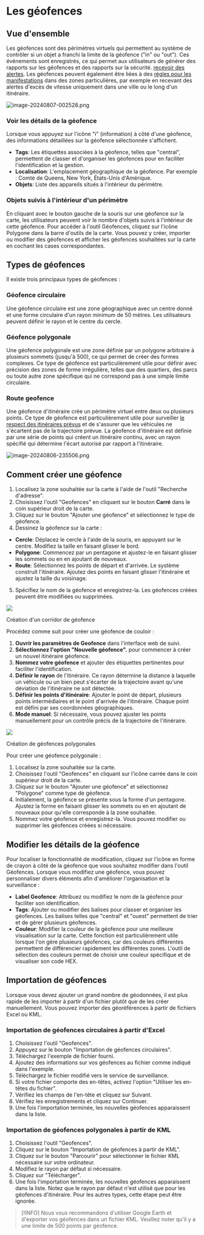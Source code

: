 # Les géofences

## Vue d'ensemble

Les géofences sont des périmètres virtuels qui permettent au système de contrôler si un objet a franchi la limite de la géofence ("in" ou "out"). Ces événements sont enregistrés, ce qui permet aux utilisateurs de générer des rapports sur les géofences et des rapports sur la sécurité. [recevoir des alertes](../../regles-et-notifications/surveillance-des-mouvements/entree-ou-sortie-de-la-geofence.md). Les géofences peuvent également être liées à des [règles pour les manifestations](../../regles-et-notifications.md) dans des zones particulières, par exemple en recevant des alertes d'excès de vitesse uniquement dans une ville ou le long d'un itinéraire.

![image-20240807-002528.png](../../../guide-de-litilizateur/suivi-par-gps/outils-cartographiques/attachments/image-20240807-002528.png)

### Voir les détails de la géofence

Lorsque vous appuyez sur l'icône "i" (information) à côté d'une géofence, des informations détaillées sur la géofence sélectionnée s'affichent.

* **Tags**: Les étiquettes associées à la géofence, telles que "central", permettent de classer et d'organiser les géofences pour en faciliter l'identification et la gestion.
* **Localisation**: L'emplacement géographique de la géofence. Par exemple : Comté de Queens, New York, États-Unis d'Amérique.
* **Objets**: Liste des appareils situés à l'intérieur du périmètre.

### Objets suivis à l'intérieur d'un périmètre

En cliquant avec le bouton gauche de la souris sur une géofence sur la carte, les utilisateurs peuvent voir le nombre d'objets suivis à l'intérieur de cette géofence. Pour accéder à l'outil Géofences, cliquez sur l'icône Polygone dans la barre d'outils de la carte. Vous pouvez y créer, importer ou modifier des géofences et afficher les géofences souhaitées sur la carte en cochant les cases correspondantes.

## Types de géofences

Il existe trois principaux types de géofences :

### Géofence circulaire

Une géofence circulaire est une zone géographique avec un centre donné et une forme circulaire d'un rayon minimum de 50 mètres. Les utilisateurs peuvent définir le rayon et le centre du cercle.

### Géofence polygonale

Une géofence polygonale est une zone définie par un polygone arbitraire à plusieurs sommets (jusqu'à 500), ce qui permet de créer des formes complexes. Ce type de géofence est particulièrement utile pour définir avec précision des zones de forme irrégulière, telles que des quartiers, des parcs ou toute autre zone spécifique qui ne correspond pas à une simple limite circulaire.

### Route geofence

Une géofence d'itinéraire crée un périmètre virtuel entre deux ou plusieurs points. Ce type de géofence est particulièrement utile pour surveiller [le respect des itinéraires prévus](../../regles-et-notifications/planification-et-repartition-1/deviation-de-litineraire.md) et de s'assurer que les véhicules ne s'écartent pas de la trajectoire prévue. La géofence d'itinéraire est définie par une série de points qui créent un itinéraire continu, avec un rayon spécifié qui détermine l'écart autorisé par rapport à l'itinéraire.

![image-20240806-235506.png](../../../guide-de-litilizateur/suivi-par-gps/outils-cartographiques/attachments/image-20240806-235506.png)

## Comment créer une géofence

1. Localisez la zone souhaitée sur la carte à l'aide de l'outil "Recherche d'adresse".
2. Choisissez l'outil "Geofences" en cliquant sur le bouton **Carré** dans le coin supérieur droit de la carte.
3. Cliquez sur le bouton "Ajouter une géofence" et sélectionnez le type de géofence.
4. Dessinez la géofence sur la carte :

* **Cercle**: Déplacez le cercle à l'aide de la souris, en appuyant sur le centre. Modifiez la taille en faisant glisser le bord.
* **Polygone**: Commencez par un pentagone et ajustez-le en faisant glisser les sommets ou en en ajoutant de nouveaux.
* **Route**: Sélectionnez les points de départ et d'arrivée. Le système construit l'itinéraire. Ajoutez des points en faisant glisser l'itinéraire et ajustez la taille du voisinage.

5. Spécifiez le nom de la géofence et enregistrez-la. Les géofences créées peuvent être modifiées ou supprimées.

![](https://squaregps.atlassian.net/wiki/images/icons/grey_arrow_down.png)

Création d'un corridor de géofence

Procédez comme suit pour créer une géofence de couloir :

1. **Ouvrir les paramètres de Geofence** dans l'interface web de suivi.
2. **Sélectionnez l'option "Nouvelle géofence".** pour commencer à créer un nouvel itinéraire géofence.
3. **Nommez votre géofence** et ajouter des étiquettes pertinentes pour faciliter l'identification.
4. **Définir le rayon** de l'itinéraire. Ce rayon détermine la distance à laquelle un véhicule ou un bien peut s'écarter de la trajectoire avant qu'une déviation de l'itinéraire ne soit détectée.
5. **Définir les points d'itinéraire**: Ajouter le point de départ, plusieurs points intermédiaires et le point d'arrivée de l'itinéraire. Chaque point est défini par ses coordonnées géographiques.
6. **Mode manuel**: Si nécessaire, vous pouvez ajuster les points manuellement pour un contrôle précis de la trajectoire de l'itinéraire.

![](https://squaregps.atlassian.net/wiki/images/icons/grey_arrow_down.png)

Création de géofences polygonales

Pour créer une géofence polygonale :

1. Localisez la zone souhaitée sur la carte.
2. Choisissez l'outil "Geofences" en cliquant sur l'icône carrée dans le coin supérieur droit de la carte.
3. Cliquez sur le bouton "Ajouter une géofence" et sélectionnez "Polygone" comme type de géofence.
4. Initialement, la géofence se présente sous la forme d'un pentagone. Ajustez la forme en faisant glisser les sommets ou en en ajoutant de nouveaux pour qu'elle corresponde à la zone souhaitée.
5. Nommez votre géofence et enregistrez-la. Vous pouvez modifier ou supprimer les géofences créées si nécessaire.

## Modifier les détails de la géofence

Pour localiser la fonctionnalité de modification, cliquez sur l'icône en forme de crayon à côté de la géofence que vous souhaitez modifier dans l'outil Géofences. Lorsque vous modifiez une géofence, vous pouvez personnaliser divers éléments afin d'améliorer l'organisation et la surveillance :

* **Label Geofence**: Attribuez ou modifiez le nom de la géofence pour faciliter son identification.
* **Tags**: Ajouter ou modifier des balises pour classer et organiser les géofences. Les balises telles que "central" et "ouest" permettent de trier et de gérer plusieurs géofences.
* **Couleur**: Modifier la couleur de la géofence pour une meilleure visualisation sur la carte. Cette fonction est particulièrement utile lorsque l'on gère plusieurs géofences, car des couleurs différentes permettent de différencier rapidement les différentes zones. L'outil de sélection des couleurs permet de choisir une couleur spécifique et de visualiser son code HEX.

## Importation de géofences

Lorsque vous devez ajouter un grand nombre de géodonnées, il est plus rapide de les importer à partir d'un fichier plutôt que de les créer manuellement. Vous pouvez importer des géoréférences à partir de fichiers Excel ou KML.

### Importation de géofences circulaires à partir d'Excel

1. Choisissez l'outil "Geofences".
2. Appuyez sur le bouton "Importation de géofences circulaires".
3. Téléchargez l'exemple de fichier fourni.
4. Ajoutez des informations sur vos géofences au fichier comme indiqué dans l'exemple.
5. Téléchargez le fichier modifié vers le service de surveillance.
6. Si votre fichier comporte des en-têtes, activez l'option "Utiliser les en-têtes du fichier".
7. Vérifiez les champs de l'en-tête et cliquez sur Suivant.
8. Vérifiez les enregistrements et cliquez sur Continuer.
9. Une fois l'importation terminée, les nouvelles géofences apparaissent dans la liste.

### Importation de géofences polygonales à partir de KML

1. Choisissez l'outil "Geofences".
2. Cliquez sur le bouton "Importation de géofences à partir de KML".
3. Cliquez sur le bouton "Parcourir" pour sélectionner le fichier KML nécessaire sur votre ordinateur.
4. Modifiez le rayon par défaut si nécessaire.
5. Cliquez sur "Télécharger".
6. Une fois l'importation terminée, les nouvelles géofences apparaissent dans la liste. Notez que le rayon par défaut n'est utilisé que pour les géofences d'itinéraire. Pour les autres types, cette étape peut être ignorée.

> \[!INFO] Nous vous recommandons d'utiliser Google Earth et d'exporter vos géofences dans un fichier KML. Veuillez noter qu'il y a une limite de 500 points par géofence.

